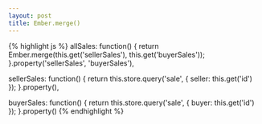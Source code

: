 ```yaml
---
layout: post
title: Ember.merge()
---
```


{% highlight js %}
allSales: function() {
  return Ember.merge(this.get('sellerSales'), this.get('buyerSales'));
}.property('sellerSales', 'buyerSales'),

sellerSales: function() {
  return this.store.query('sale', {
    seller: this.get('id')
  });
}.property(),

buyerSales: function() {
  return this.store.query('sale', {
    buyer: this.get('id')
  });
}.property()
{% endhighlight %}
